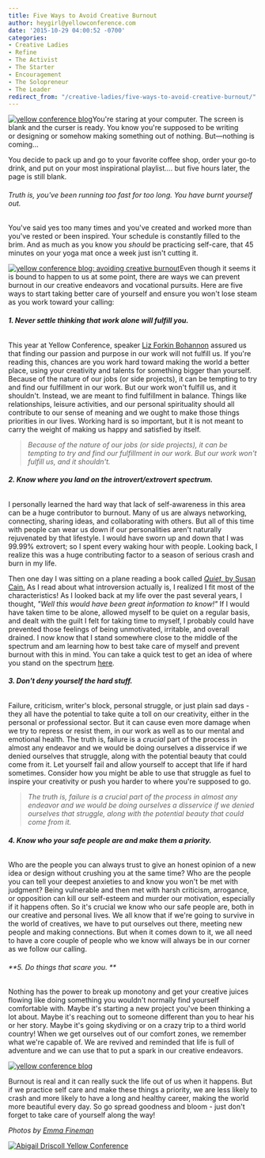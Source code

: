 ```yaml
---
title: Five Ways to Avoid Creative Burnout
author: heygirl@yellowconference.com
date: '2015-10-29 04:00:52 -0700'
categories:
- Creative Ladies
- Refine
- The Activist
- The Starter
- Encouragement
- The Solopreneur
- The Leader
redirect_from: "/creative-ladies/five-ways-to-avoid-creative-burnout/"
---
```


[![yellow conference blog](http://yellowconference.com/wp-content/uploads/2015/10/DSC_1176.jpg)](http://yellowconference.com/wp-content/uploads/2015/10/DSC_1176.jpg)You're staring at your computer. The screen is blank and the curser is ready. You know you're supposed to be writing or designing or somehow making something out of nothing. But—nothing is coming…

You decide to pack up and go to your favorite coffee shop, order your go-to drink, and put on your most inspirational playlist.... but five hours later, the page is still blank.

###### Truth is, you've been running too fast for too long. You have burnt yourself out.

You've said yes too many times and you've created and worked more than you've rested or been inspired. Your schedule is constantly filled to the brim. And as much as you know you _should_ be practicing self-care, that 45 minutes on your yoga mat once a week just isn't cutting it.

[![yellow conference blog: avoiding creative burnout](http://yellowconference.com/wp-content/uploads/2015/10/DSC_1298.jpg)](http://yellowconference.com/wp-content/uploads/2015/10/DSC_1298.jpg)Even though it seems it is bound to happen to us at some point, there are ways we can prevent burnout in our creative endeavors and vocational pursuits. Here are five ways to start taking better care of yourself and ensure you won't lose steam as you work toward your calling:

###### **1\. Never settle thinking that work alone will fulfill you.**

This year at Yellow Conference, speaker [Liz Forkin Bohannon](http://ssekodesigns.com/love-liz/) assured us that finding our passion and purpose in our work will not fulfill us. If you're reading this, chances are you work hard toward making the world a better place, using your creativity and talents for something bigger than yourself. Because of the nature of our jobs (or side projects), it can be tempting to try and find our fulfillment in our work. But our work won't fulfill us, and it shouldn't. Instead, we are meant to find fulfillment in balance. Things like relationships, leisure activities, and our personal spirituality should all contribute to our sense of meaning and we ought to make those things priorities in our lives. Working hard is so important, but it is not meant to carry the weight of making us happy and satisfied by itself.

> _Because of the nature of our jobs (or side projects), it can be tempting to try and find our fulfillment in our work. But our work won't fulfill us, and it shouldn't._

###### **2\. Know where you land on the introvert/extrovert spectrum.**

I personally learned the hard way that lack of self-awareness in this area can be a huge contributor to burnout. Many of us are always networking, connecting, sharing ideas, and collaborating with others. But all of this time with people can wear us down if our personalities aren't naturally rejuvenated by that lifestyle. I would have sworn up and down that I was 99.99% extrovert; so I spent every waking hour with people. Looking back, I realize this was a huge contributing factor to a season of serious crash and burn in my life.

Then one day I was sitting on a plane reading a book called [_Quiet,_ by Susan Cain.](http://www.amazon.com/Quiet-Power-Introverts-World-Talking/dp/0307352153) As I read about what introversion actually is, I realized I fit most of the characteristics! As I looked back at my life over the past several years, I thought, _"Well this would have been great information to know!"_ If I would have taken time to be alone, allowed myself to be quiet on a regular basis, and dealt with the guilt I felt for taking time to myself, I probably could have prevented those feelings of being unmotivated, irritable, and overall drained. I now know that I stand somewhere close to the middle of the spectrum and am learning how to best take care of myself and prevent burnout with this in mind. You can take a quick test to get an idea of where you stand on the spectrum [here](http://www.lifehack.org/articles/communication/like-introvert-extrovert-ambivert.html).

###### **3\. Don't deny yourself the hard stuff.**

Failure, criticism, writer's block, personal struggle, or just plain sad days - they all have the potential to take quite a toll on our creativity, either in the personal or professional sector. But it can cause even more damage when we try to repress or resist them, in our work as well as to our mental and emotional health. The truth is, failure is a _crucial_ part of the process in almost any endeavor and we would be doing ourselves a disservice if we denied ourselves that struggle, along with the potential beauty that could come from it. Let yourself fail and allow yourself to accept that life if hard sometimes. Consider how you might be able to use that struggle as fuel to inspire your creativity or push you harder to where you're supposed to go.

> _The truth is, failure is a crucial part of the process in almost any endeavor and we would be doing ourselves a disservice if we denied ourselves that struggle, along with the potential beauty that could come from it._

###### **4\. Know who your safe people are and make them a priority.**

Who are the people you can always trust to give an honest opinion of a new idea or design without crushing you at the same time? Who are the people you can tell your deepest anxieties to and know you won't be met with judgment? Being vulnerable and then met with harsh criticism, arrogance, or opposition can kill our self-esteem and murder our motivation, especially if it happens often. So it's crucial we know who our safe people are, both in our creative and personal lives. We all know that if we're going to survive in the world of creatives, we have to put ourselves out there, meeting new people and making connections. But when it comes down to it, we all need to have a core couple of people who we know will always be in our corner as we follow our calling.

###### **5\. Do things that scare you. **

Nothing has the power to break up monotony and get your creative juices flowing like doing something you wouldn't normally find yourself comfortable with. Maybe it's starting a new project you've been thinking a lot about. Maybe it's reaching out to someone different than you to hear his or her story. Maybe it's going skydiving or on a crazy trip to a third world country! When we get ourselves out of our comfort zones, we remember what we're capable of. We are revived and reminded that life is full of adventure and we can use that to put a spark in our creative endeavors.

[![yellow conference blog](http://yellowconference.com/wp-content/uploads/2015/10/DSC_1301.jpg)](http://yellowconference.com/wp-content/uploads/2015/10/DSC_1301.jpg)

Burnout is real and it can really suck the life out of us when it happens. But if we practice self care and make these things a priority, we are less likely to crash and more likely to have a long and healthy career, making the world more beautiful every day. So go spread goodness and bloom - just don't forget to take care of yourself along the way!

_Photos by [Emma Fineman](http://emma-fineman.squarespace.com/new-gallery-1/9nkm8d0cnl978ql4dbp0qx3z6p6hht)_

[![Abigail Driscoll Yellow Conference](http://yellowconference.com/wp-content/uploads/2015/01/adriscoll1.jpg)](http://www.ritesofasylum.com/)
